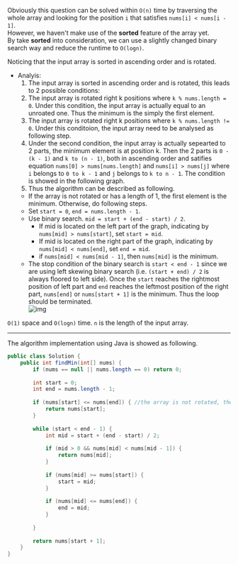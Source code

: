 Obviously this question can be solved within `O(n)` time by traversing the whole array and looking for the position `i` that satisfies `nums[i] < nums[i - 1]`.  
However, we haven't make use of the __sorted__ feature of the array yet.  
By take __sorted__ into consideration, we can use a slightly changed binary search way and reduce the runtime to `O(logn)`.


Noticing that the input array is sorted in ascending order and is rotated.

- Analyis:  
  1. The input array is sorted in ascending order and is rotated, this leads to 2 possible conditions:  
    1. The input array is rotated right k positions where `k % nums.length = 0`. Under this condition, the input array is actually equal to an unroated one. Thus the minimum is the simply the first element.  
    2. The input array is rotated right k positions where `k % nums.length != 0`. Under this conditoion, the input array need to be analysed as following step.  
  2. Under the second condition, the input array is actually sepearted to 2 parts, the minimum element is at position k. Then the 2 parts is `0 - (k - 1)` and `k to (n - 1)`, both in ascending order and satifies equation `nums[0] > nums[nums.length]` and `nums[i] > nums[j]` where `i` belongs to `0 to k - 1` and `j` belongs to `k to n - 1`. The condition is showed in the following graph. 
  3. Thus the algorithm can be described as following. 
    - If the array is not rotated or has a length of 1, the first element is the minimum. Otherwise, do following steps.
    - Set `start = 0`, `end = nums.length - 1`. 
    - Use binary search. `mid = start + (end - start) / 2`.  
      - If mid is located on the left part of the graph, indicating by `nums[mid] > nums[start]`, set `start = mid`.
      - If mid is located on the right part of the graph, indicating by `nums[mid] < nums[end]`, set `end = mid`.
      - if `nums[mid] < nums[mid - 1]`, then `nums[mid]` is the minimum. 
    - The stop condition of the binary search is `start < end - 1` since we are using left skewing binary search (i.e. `(start + end) / 2` is always floored to left side). Once the `start` reaches the rightmost position of left part and `end` reaches the leftmost position of the right part, `nums[end]` or `nums[start + 1]` is the minimum. Thus the loop should be terminated.  
![img](https://github.com/YaokaiYang-assaultmaster/LeetCode/blob/master/33.-Search-in-Rotated-Sorted-Array/%E5%B1%8F%E5%B9%95%E5%BF%AB%E7%85%A7%202016-10-03%20%E4%B8%8B%E5%8D%887.05.30%20(2).png)

`O(1)` space and `O(logn)` time. `n` is the length of the input array. 

****

The algorithm implementation using Java is showed as following.   
``` Java
public class Solution {
    public int findMin(int[] nums) {
        if (nums == null || nums.length == 0) return 0;
        
        int start = 0;
        int end = nums.length - 1;
        
        if (nums[start] <= nums[end]) { //the array is not rotated, the first element is the smallest
            return nums[start];
        }
        
        while (start < end - 1) {
            int mid = start + (end - start) / 2;
            
            if (mid > 0 && nums[mid] < nums[mid - 1]) {
                return nums[mid];
            }
            
            if (nums[mid] >= nums[start]) {
                start = mid;
            }
            
            if (nums[mid] <= nums[end]) {
                end = mid;
            }
            
        }
        
        return nums[start + 1];
    }
}
```
